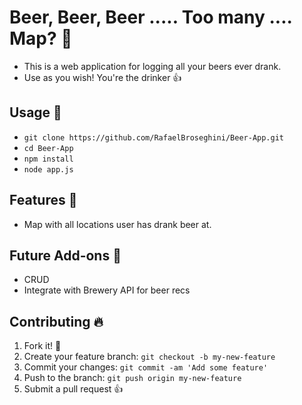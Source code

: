# Beer, Beer, Beer ..... Too many .... Map? :beer:
* This is a web application for logging all your beers
ever drank.
* Use as you wish! You're the drinker :thumbsup:

## Usage :passport_control:
* `git clone https://github.com/RafaelBroseghini/Beer-App.git`
* `cd Beer-App`
* `npm install`
* `node app.js`

## Features :electric_plug:
* Map with all locations user has drank beer at.

## Future Add-ons :crystal_ball:
* CRUD
* Integrate with Brewery API for beer recs


## Contributing :fire:

1. Fork it! :spaghetti:
2. Create your feature branch: `git checkout -b my-new-feature`
3. Commit your changes: `git commit -am 'Add some feature'`
4. Push to the branch: `git push origin my-new-feature`
5. Submit a pull request :+1: